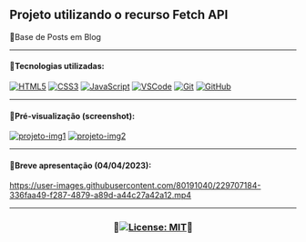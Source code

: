 ## Projeto utilizando o recurso Fetch API
🔸Base de Posts em Blog
***
#### 🔸Tecnologias utilizadas:

[![HTML5](https://skills.thijs.gg/icons?i=html)](https://pt.wikipedia.org/wiki/HTML5)
[![CSS3](https://skills.thijs.gg/icons?i=css)](https://pt.wikipedia.org/wiki/CSS3)
[![JavaScript](https://skills.thijs.gg/icons?i=js)](https://pt.wikipedia.org/wiki/JavaScript)
[![VSCode](https://skills.thijs.gg/icons?i=vscode)](https://pt.wikipedia.org/wiki/Visual_Studio_Code)
[![Git](https://skills.thijs.gg/icons?i=git)](https://pt.wikipedia.org/wiki/Git)
[![GitHub](https://skills.thijs.gg/icons?i=github)](https://pt.wikipedia.org/wiki/GitHub)

***
#### 🔸Pré-visualização (screenshot):
[![projeto-img1](https://user-images.githubusercontent.com/80191040/229707706-4b8c11a1-5138-429a-b62b-3f03769227d5.png)](https://adriwco.github.io/fetch-api-js)
[![projeto-img2](https://user-images.githubusercontent.com/80191040/229707716-38b68981-87ac-4fdd-85ed-6c9c7a34fd48.png)](https://adriwco.github.io/fetch-api-js)

***
#### 🔸Breve apresentação (04/04/2023):
https://user-images.githubusercontent.com/80191040/229707184-336faa49-f287-4879-a89d-a44c27a42a12.mp4

***
### <p align="center">🔸[![License: MIT](https://img.shields.io/badge/License-MIT-red.svg)](https://opensource.org/licenses/MIT)🔸</p>




